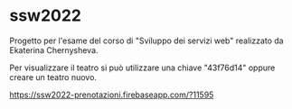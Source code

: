 # ssw2022

Progetto per l'esame del corso di "Sviluppo dei servizi web" realizzato da Ekaterina Chernysheva.

Per visualizzare il teatro si può utilizzare una chiave "43f76d14" oppure creare un teatro nuovo.

https://ssw2022-prenotazioni.firebaseapp.com/?11595